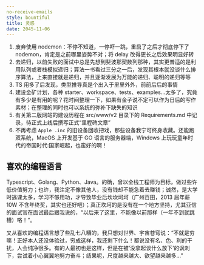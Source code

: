 ```yaml
---
no-receive-emails
style: bountiful
title: 灵感
date: 2045-11-06
---
```


1. 废弃使用 nodemon：不停不知道，一停吓一跳，重启了之后才彻底停下了 nodemon，肯定是之前哪里姿势不对；将 delay 改得更长之后效果明显好转
2. 去递归，以前失败的面试中总是先想到斐波那契数列那种，其实更普适的是利用队列或者栈模拟递归；算法一书看过三分之一后，发现其根本就没谈什么排序算法，上来直接就是递归，并且逐渐发展为万能的递归、聪明的递归等等
3. TS 用多了后发现，类型推导真是个出入于里里外外，前前后后的事情
4. 建设金矿计划，各种 starter、workspace、tests、examples...太多了，究竟有多少是有用的呢？花时间整理一下，如果有金子说不定可以作为日后的写作素材；在整理的同时也可以系统的弥补下缺失的知识
5. 有关第二版网站的建设历程在 src/www/v2 目录下的 Requirements.md 中记录，待正式上线后撰写正式“里程碑文章”
6. 不再考虑 `Apple .inc` 的旧设备回收把戏，那些设备我宁可终身收藏。还能跑双系统，MacOS 上开发基于 GO 语言的服务器端，Windows 上玩玩童年时代的帝国时代:国家崛起，也蛮好的啊！

## 喜欢的编程语言

Typescript、Golang、Python、Java。的确，曾以全栈工程师为目标，做过些许低价值努力；也许，我注定不像其他人，没有钱却不能急着去赚钱；诚然，是大学时逃课太多，学习不够用功，才导致毕业后坎坎坷坷（广州百田，2013 届年薪 10W 不含年终奖，其实也还好吧）；真正坎坷的是没有在一个地方坚持，尤其亚信的面试官在面试最后跟我说的，“以后来了这里，不能像以前那样（一年不到就跳槽）咯！”。

又从喜欢的编程语言想了些乱七八糟的，我只想对世界、宇宙苍穹说：“不就是穷嘛！正好本人还没体验过，穷成这样，我还剩下什么！都说没有名、色、利的干扰，人会纯净很多。有的人最初也是这样，但是在被‘没拿起谈什么放下’的讽刺下，尝试着小心翼翼地努力奋斗；结果呢，尺度越来越大、欲望越来越多...”
